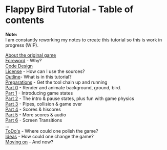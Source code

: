# Flappy Bird Tutorial - Table of contents

**Note:**<br>
I am constantly reworking my notes to create this tutorial so this is work in progress (WIP).

[About the original game](About_FB.md)<br>
[Foreword](Foreword.md) - Why?<br>
[Code Design](Code-Design.md)<br>
[License](License.md) - How can I use the sources?<br>
[Outline](Outline.md)- What is in this tutorial? <br>
[Preparations](Toolchain.md) - Get the tool chain up and running<br>
[Part 0](FlappyBird_0.md) - Render and animate background, ground, bird.<br>
[Part 1](FlappyBird_1.md) - Introducing game states<br>
[Part 2](FlappyBird_2.md) - The intro & pause states, plus fun with game physics<br>
[Part 3](FlappyBird_3.md) - Pipes, collision & game over<br>
[Part 4](FlappyBird_4.md) - Scores & hiscores<br>
[Part 5](FlappyBird_5.md) - More scores & audio<br>
[Part 6](FlappyBird_6.md) - Screen Transitions<br>
...<br>
[ToDo's](Todo.md) - Where could one polish the game?<br>
[Ideas](Ideas.md) - How could one change the game?<br>
[Moving on](Next.md) - And now?<br>

